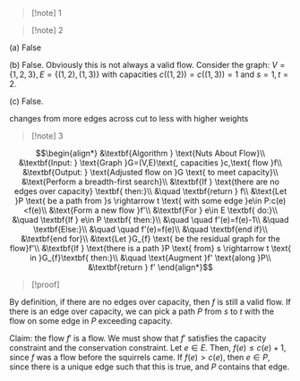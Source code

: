 >[!note] 1


>[!note] 2

(a) False 

(b) False. Obviously this is not always a valid flow. Consider the graph: $V=\{1,2,3\},E=\{(1,2),(1,3)\}$ with capacities $c((1,2))=c((1,3))=1$ and $s=1,t=2$. 

(c) False. 

changes from more edges across cut to less with higher weights

>[!note] 3


$$\begin{align*}
&\textbf{Algorithm } \text{Nuts About Flow}\\
&\textbf{Input: } \text{Graph }G=(V,E)\text{, capacities }c,\text{ flow }f\\
&\textbf{Output: } \text{Adjusted flow on }G \text{ to meet capacity}\\
&\text{Perform a breadth-first search}\\
&\textbf{If } \text{there are no edges over capacity} \textbf{ then:}\\
&\quad \textbf{return } f\\
&\text{Let }P \text{ be a path from }s \rightarrow t \text{ with some edge }e\in P:c(e)<f(e)\\
&\text{Form a new flow }f'\\
&\textbf{For } e\in E \textbf{ do:}\\
&\quad \textbf{If } e\in P \textbf{ then:}\\
&\quad \quad f'(e)=f(e)-1\\
&\quad \textbf{Else:}\\
&\quad \quad f'(e)=f(e)\\
&\quad \textbf{end if}\\
&\textbf{end for}\\
&\text{Let }G_{f} \text{ be the residual graph for the flow}f'\\
&\textbf{If } \text{there is a path }P \text{ from} s \rightarrow t \text{ in }G_{f}\textbf{ then:}\\
&\quad \text{Augment }f' \text{along }P\\
&\textbf{return } f'
\end{align*}$$
>[!proof]

By definition, if there are no edges over capacity, then $f$ is still a valid flow. If there is an edge over capacity, we can pick a path $P$ from $s$ to $t$ with the flow on some edge in $P$ exceeding capacity. 

Claim: the flow $f'$ is a flow. We must show that $f'$ satisfies the capacity constraint and the conservation constraint. Let $e\in E$. Then, $f(e)≤c(e)+1$, since $f$ was a flow before the squirrels came. If $f(e)>c(e)$, then $e\in P$, since there is a unique edge such that this is true, and $P$ contains that edge. 

